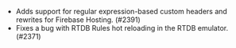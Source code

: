- Adds support for regular expression-based custom headers and rewrites for Firebase Hosting. (#2391)
- Fixes a bug with RTDB Rules hot reloading in the RTDB emulator. (#2371)
